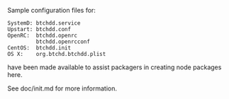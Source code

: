 Sample configuration files for:
```
SystemD: btchdd.service
Upstart: btchdd.conf
OpenRC:  btchdd.openrc
         btchdd.openrcconf
CentOS:  btchdd.init
OS X:    org.btchd.btchdd.plist
```
have been made available to assist packagers in creating node packages here.

See doc/init.md for more information.
